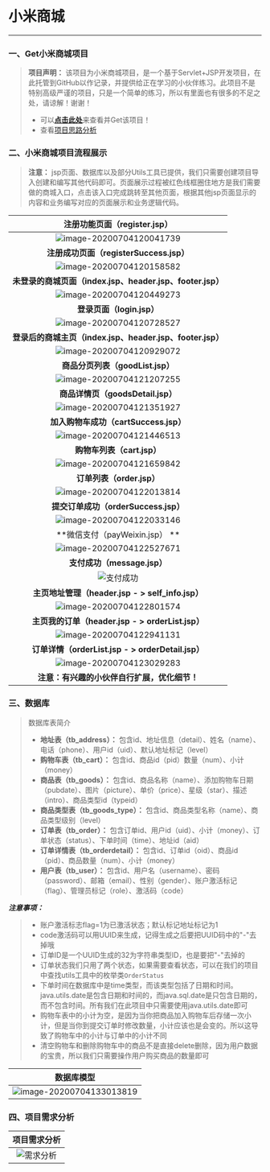 # 小米商城

------

### 一、Get小米商城项目

> **项目声明：** 该项目为小米商城项目，是一个基于Servlet+JSP开发项目，在此托管到GitHub以作记录，并提供给正在学习的小伙伴练习。此项目不是特别高级严谨的项目，只是一个简单的练习，所以有里面也有很多的不足之处，请谅解！谢谢！
>
> - 可以[**点击此处**]()来查看并Get该项目！
> - 查看[项目思路分析]()



### 二、小米商城项目流程展示

> **注意：** jsp页面、数据库以及部分Utils工具已提供，我们只需要创建项目导入创建和编写其他代码即可。页面展示过程被红色线框圈住地方是我们需要做的商城入口，点击该入口完成跳转至其他页面，根据其他jsp页面显示的内容和业务编写对应的页面展示和业务逻辑代码。

|                 注册功能页面（register.jsp）                 |
| :----------------------------------------------------------: |
| ![image-20200704120041739](https://gitee.com/Ziphtracks/Figurebed/raw/master/img/1/20200704154406.png) |
|           **注册成功页面（registerSuccess.jsp）**            |
| ![image-20200704120158582](https://gitee.com/Ziphtracks/Figurebed/raw/master/img/1/20200704154402.png) |
|  **未登录的商城页面（index.jsp、header.jsp、footer.jsp）**   |
| ![image-20200704120449273](https://gitee.com/Ziphtracks/Figurebed/raw/master/img/1/20200704154359.png) |
|                  **登录页面（login.jsp）**                   |
| ![image-20200704120728527](https://gitee.com/Ziphtracks/Figurebed/raw/master/img/1/20200704154355.png) |
|  **登录后的商城主页（index.jsp、header.jsp、footer.jsp）**   |
| ![image-20200704120929072](https://gitee.com/Ziphtracks/Figurebed/raw/master/img/1/20200704154352.png) |
|               **商品分页列表（goodList.jsp）**               |
| ![image-20200704121207255](https://gitee.com/Ziphtracks/Figurebed/raw/master/img/1/20200704154350.png) |
|              **商品详情页（goodsDetail.jsp）**               |
| ![image-20200704121351927](https://gitee.com/Ziphtracks/Figurebed/raw/master/img/1/20200704154347.png) |
|            **加入购物车成功（cartSuccess.jsp）**             |
| ![image-20200704121446513](https://gitee.com/Ziphtracks/Figurebed/raw/master/img/1/20200704154346.png) |
|                  **购物车列表（cart.jsp）**                  |
| ![image-20200704121659842](https://gitee.com/Ziphtracks/Figurebed/raw/master/img/1/20200704154343.png) |
|                  **订单列表（order.jsp）**                   |
| ![image-20200704122013814](https://gitee.com/Ziphtracks/Figurebed/raw/master/img/1/20200704154340.png) |
|             **提交订单成功（orderSuccess.jsp）**             |
| ![image-20200704122033146](https://gitee.com/Ziphtracks/Figurebed/raw/master/img/1/20200704154338.png) |
|                **微信支付（payWeixin.jsp） **                |
| ![image-20200704122527671](https://gitee.com/Ziphtracks/Figurebed/raw/master/img/1/20200704154336.png) |
|                 **支付成功（message.jsp）**                  |
| ![支付成功](https://gitee.com/Ziphtracks/Figurebed/raw/master/img/1/20200704154334.png) |
|       **主页地址管理（header.jsp - > self_info.jsp）**       |
| ![image-20200704122801574](https://gitee.com/Ziphtracks/Figurebed/raw/master/img/1/20200704154331.png) |
|       **主页我的订单（header.jsp - > orderList.jsp）**       |
| ![image-20200704122941131](https://gitee.com/Ziphtracks/Figurebed/raw/master/img/1/20200704154329.png) |
|      **订单详情（orderList.jsp - > orderDetail.jsp）**       |
| ![image-20200704123029283](https://gitee.com/Ziphtracks/Figurebed/raw/master/img/1/20200704154327.png) |
|         **注意：有兴趣的小伙伴自行扩展，优化细节！**         |



### 三、数据库

> 数据库表简介
>
> - **地址表（tb_address）：** 包含id、地址信息（detail）、姓名（name）、电话（phone）、用户id（uid）、默认地址标记（level）
> - **购物车表（tb_cart）：** 包含id、商品id（pid）数量（num）、小计（money）
> - **商品表（tb_goods）：** 包含id、商品名称（name）、添加购物车日期（pubdate）、图片（picture）、单价（price）、星级（star）、描述（intro）、商品类型id（typeid）
> - **商品类型表（tb_goods_type）：** 包含id、商品类型名称（name）、商品类型级别（level）
> - **订单表（tb_order）：** 包含订单id、用户id（uid）、小计（money）、订单状态（status）、下单时间（time）、地址id（aid）
> - **订单详情表（tb_orderdetail）：** 包含id、订单id（oid）、商品id（pid）、商品数量（num）、小计（money）
> - **用户表（tb_user）：** 包含id、用户名（username）、密码（password）、邮箱（email）、性别（gender）、账户激活标记（flag）、管理员标记（role）、激活码（code）

***注意事项：*** 

> - 账户激活标志flag=1为已激活状态；默认标记地址标记为1
> - code激活码可以用UUID来生成，记得生成之后要把UUID码中的"-"去掉哦
> - 订单ID是一个UUID生成的32为字符串类型ID，也是要把"-"去掉的
> - 订单状态我们只用了两个状态，如果需要查看状态，可以在我们的项目中查找utils工具中的枚举类`OrderStatus`
> - 下单时间在数据库中是time类型，而该类型包括了日期和时间。java.utils.date是包含日期和时间的，而java.sql.date是只包含日期的，而不包含时间。所有我们在此项目中只需要使用java.utils.date即可
> - 购物车表中的小计为空，是因为当你把商品加入购物车后存储一次小计，但是当你到提交订单时修改数量，小计应该也是会变的。所以这导致了购物车中的小计与订单中的小计不同
> - 清空购物车和删除购物车中的商品不是直接delete删除，因为用户数据的宝贵，所以我们只需要操作用户购买商品的数量即可

|                          数据库模型                          |
| :----------------------------------------------------------: |
| ![image-20200704133013819](https://gitee.com/Ziphtracks/Figurebed/raw/master/img/1/20200704154321.png) |



### 四、项目需求分析



|                         项目需求分析                         |
| :----------------------------------------------------------: |
| ![需求分析](https://gitee.com/Ziphtracks/Figurebed/raw/master/img/1/20200704154304.png) |



